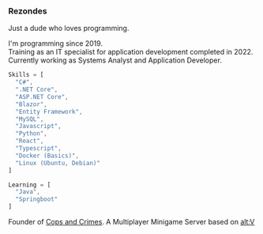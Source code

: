 ### Rezondes

Just a dude who loves programming.

I'm programming since 2019.<br>
Training as an IT specialist for application development completed in 2022.<br>
Currently working as Systems Analyst and Application Developer.

```js
Skills = [
  "C#",
  ".NET Core",
  "ASP.NET Core",
  "Blazor",
  "Entity Framework",
  "MySQL",
  "Javascript",
  "Python",
  "React",
  "Typescript",
  "Docker (Basics)",
  "Linux (Ubuntu, Debian)"
]

Learning = [
  "Java",
  "Springboot"
]
```

Founder of [Cops and Crimes](https://copsandcrimes.de). A Multiplayer Minigame Server based on [alt:V](https://altv.mp/#/)
